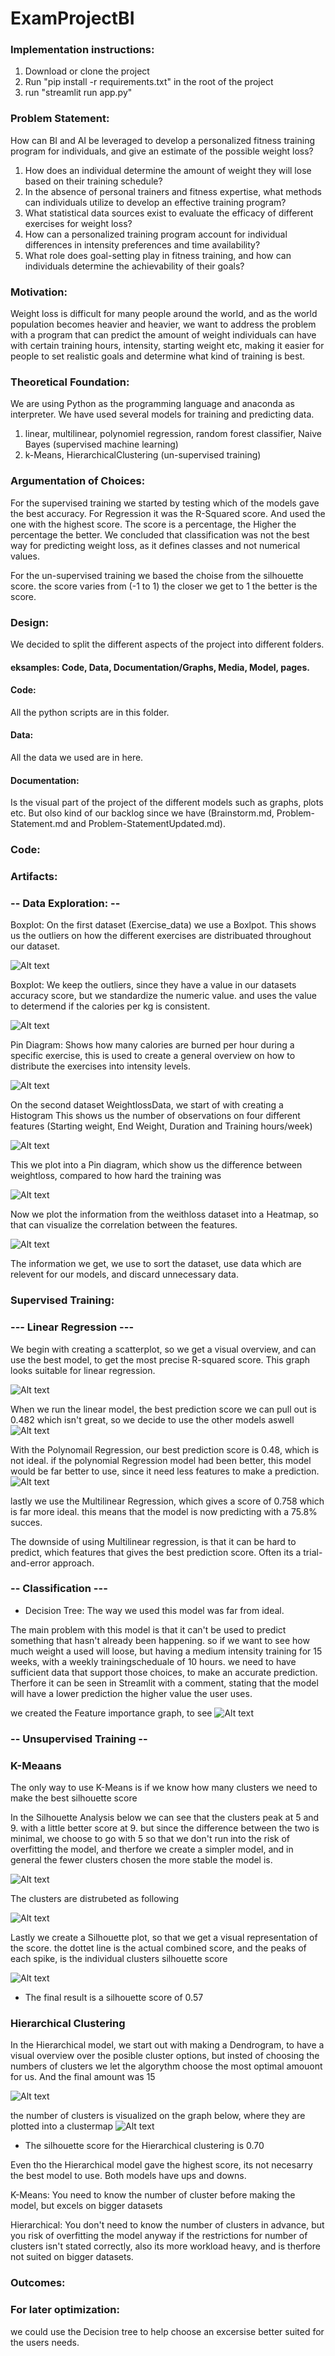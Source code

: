 # ExamProjectBI

### Implementation instructions:
1. Download or clone the project
2. Run "pip install -r requirements.txt" in the root of the project
3. run "streamlit run app.py"

### Problem Statement:
 How can BI and AI be leveraged to develop a personalized fitness training program for individuals, 
 and give an estimate of the possible weight loss?
1. How does an individual determine the amount of weight they will lose based on their training schedule?
2. In the absence of personal trainers and fitness expertise, 
what methods can individuals utilize to develop an effective training program?
3. What statistical data sources exist to evaluate the efficacy of different exercises for weight loss?
4. How can a personalized training program account for individual differences in intensity preferences and time availability?
5. What role does goal-setting play in fitness training, and how can individuals determine the achievability of their goals?

### Motivation:
Weight loss is difficult for many people around the world, and as the world population becomes heavier and heavier, 
we want to address the problem with a program that can predict the amount of weight individuals can have with certain training hours, 
intensity, starting weight etc, making it easier for people to set realistic goals and determine what kind of training is best.

### Theoretical Foundation:
We are using Python as the programming language and anaconda as interpreter.
We have used several models for training and predicting data.
1. linear, multilinear, polynomiel regression, random forest classifier, Naive Bayes (supervised machine learning)
2. k-Means, HierarchicalClustering (un-supervised training)

### Argumentation of Choices:
For the supervised training we started by testing which of the models gave the best accuracy. For Regression it was the R-Squared score.
And used the one with the highest score. The score is a percentage, the Higher the percentage the better.
We concluded that classification was not the best way for predicting weight loss, as it defines classes and not numerical values.

For the un-supervised training we based the choise from the silhouette score.
the score varies from (-1 to 1) the closer we get to 1 the better is the score.
### Design:
We decided to split the different aspects of the project into different folders. 
#### eksamples: Code, Data, Documentation/Graphs, Media, Model, pages.
#### Code:
All the python scripts are in this folder.
#### Data:
All the data we used are in here.
#### Documentation:
Is the visual part of the project of the different models such as graphs, plots etc.
But olso kind of our backlog since we have (Brainstorm.md, Problem-Statement.md and Problem-StatementUpdated.md).
### Code:

### Artifacts:

### -- Data Exploration: --
 Boxplot: On the first dataset (Exercise_data) we use a Boxlpot. This shows us the outliers on how the different exercises are distribuated throughout our dataset.

 ![Alt text](./Documentation/Graphs/exploration/BoxPlot_Exercise_Data.png)

 Boxplot: We keep the outliers, since they have a value in our datasets accuracy score, but we standardize the numeric value.
 and  uses the value to determend if the calories per kg is consistent.

 ![Alt text](./Documentation/Graphs/exploration/BoxPlot_Exercise_Data_Standardized.png) 


 Pin Diagram: Shows how many calories are burned per hour during a specific exercise, this is used to create a general overview on how to distribute the exercises into intensity levels.

![Alt text](./Documentation/Graphs/exploration/Exercises_Users_Can_Do_At_Gym_Updated.png)


On the second dataset WeightlossData, we start of  with creating a Histogram
This shows us the number of observations on four different features (Starting weight, End Weight, Duration and Training hours/week)

![Alt text](./Documentation/Graphs/exploration/weightlossDataHistogram.png)

This we plot into a Pin diagram, which show us the difference between weightloss, compared to how hard the training was

![Alt text](./Documentation/Graphs/exploration/weightLossDataWeightLostPerIntensity.png)

Now we plot the information from the weithloss dataset into a Heatmap, so that can visualize the correlation between the features.

![Alt text](./Documentation/Graphs/exploration/weightLossDataHeatmap.png)

The information we get, we use to sort the dataset, use data which are relevent for our models, and discard unnecessary data.



### Supervised Training:
### --- Linear Regression ---

We begin with creating a scatterplot, so we get a visual overview, and can use the best model, to get the most precise R-squared score.
This graph looks suitable for linear regression.

![Alt text](./Documentation/Graphs/regression/WeightLossDataScatterplotHoursPerWeekWeightLoss.png)

When we run the linear model, the best prediction score we can pull out is 0.482
which isn't great, so we decide to use the other models aswell 
![Alt text](./Documentation/Graphs/regression/WeightLossDataLinearRegression.png)

With the Polynomail Regression, our best prediction score is 0.48, which is not ideal.
if the polynomial Regression model had been better, this model would be far better to use, since it need less features to make a prediction.
![Alt text](./Documentation/Graphs/regression/Polyregression.png)

lastly we use the Multilinear Regression, which gives a score of 0.758 which is far more ideal. this means that the model is now predicting with a 75.8% succes.

The downside of using Multilinear regression, is that it can be hard to predict, which features that gives the best prediction score. Often its a trial-and-error approach.

### -- Classification ---

- Decision Tree:
The way we used this model was far from ideal.

The main problem with this model is that it can't be used to predict something that hasn't already been happening. so if we want to see how much weight a used will loose, but having a medium intensity training for 15 weeks, with a  weekly trainingscheduale of 10 hours. we need to have sufficient data that support those choices, to make an accurate prediction. Therfore it can be seen in Streamlit with a comment, stating that the model will have a lower prediction the higher value the user uses.

we created the Feature importance graph, to see 
![Alt text](./Documentation/Graphs/classification/RandomForestClassifierModel.png)

### -- Unsupervised Training --

### K-Meaans

The only way to use K-Means is if we know how many clusters we need to make the best silhouette score

In the Silhouette Analysis below we can see that the clusters peak at 5 and 9. with a little better score at 9.
but since the difference between the two is minimal, we choose to go with 5
so that we don't run into the risk of overfitting the model, and therfore we create a simpler model, and in general the fewer clusters chosen the more stable the model is.

![Alt text](./Documentation/Graphs/K-Mean/Silhouette%20Analysis.png)


The clusters are distrubeted as following

![Alt text](./Documentation/Graphs/K-Mean/ClusterMap.png)

 Lastly we create a Silhouette plot, so that we get a visual representation of the score. the dottet line is the actual combined score, and the peaks of each spike, is the individual clusters silhouette score

![Alt text](./Documentation/Graphs/K-Mean/Silhouette%20plot.png)

- The final result is a silhouette score of 0.57


### Hierarchical Clustering

In the Hierarchical model, we start out with making a Dendrogram, to have a visual overview over the posible cluster options, but insted of choosing the numbers of clusters we let the algorythm choose the most optimal amouont for us.
And the final amount was 15

![Alt text](./Documentation/Graphs/Hierarchical%20Clustering/Dendogram.png)

the number of clusters is visualized on the graph below, where they are plotted into a clustermap
![Alt text](./Documentation/Graphs/Hierarchical%20Clustering/ClusterMap.png)

- The silhouette score for the Hierarchical clustering is 0.70

Even tho the Hierarchical model gave the highest score, its not necesarry the best model to use.
Both models have ups and downs.

K-Means: You need to know the number of cluster before making the model, but excels on bigger datasets

Hierarchical: You don't need to know the number of clusters in advance, but you risk of overfitting the model anyway if the restrictions for number of clusters isn't stated correctly, also its more workload heavy, and is therfore not suited on bigger datasets.

### Outcomes:


### For later optimization:

we could use the Decision tree to help choose an excersise better suited for the users needs.

